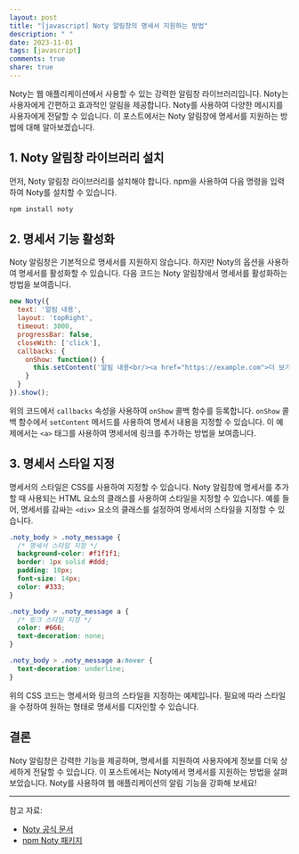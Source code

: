 ```yaml
---
layout: post
title: "[javascript] Noty 알림창의 명세서 지원하는 방법"
description: " "
date: 2023-11-01
tags: [javascript]
comments: true
share: true
---
```


Noty는 웹 애플리케이션에서 사용할 수 있는 강력한 알림창 라이브러리입니다. Noty는 사용자에게 간편하고 효과적인 알림을 제공합니다. Noty를 사용하여 다양한 메시지를 사용자에게 전달할 수 있습니다. 이 포스트에서는 Noty 알림창에 명세서를 지원하는 방법에 대해 알아보겠습니다.

## 1. Noty 알림창 라이브러리 설치

먼저, Noty 알림창 라이브러리를 설치해야 합니다. npm을 사용하여 다음 명령을 입력하여 Noty를 설치할 수 있습니다.

```javascript
npm install noty
```

## 2. 명세서 기능 활성화

Noty 알림창은 기본적으로 명세서를 지원하지 않습니다. 하지만 Noty의 옵션을 사용하여 명세서를 활성화할 수 있습니다. 다음 코드는 Noty 알림창에서 명세서를 활성화하는 방법을 보여줍니다.

```javascript
new Noty({
  text: '알림 내용',
  layout: 'topRight',
  timeout: 3000,
  progressBar: false,
  closeWith: ['click'],
  callbacks: {
    onShow: function() {
      this.setContent('알림 내용<br/><a href="https://example.com">더 보기</a>');
    }
  }
}).show();
```

위의 코드에서 `callbacks` 속성을 사용하여 `onShow` 콜백 함수를 등록합니다. `onShow` 콜백 함수에서 `setContent` 메서드를 사용하여 명세서 내용을 지정할 수 있습니다. 이 예제에서는 `<a>` 태그를 사용하여 명세서에 링크를 추가하는 방법을 보여줍니다.

## 3. 명세서 스타일 지정

명세서의 스타일은 CSS를 사용하여 지정할 수 있습니다. Noty 알림창에 명세서를 추가할 때 사용되는 HTML 요소의 클래스를 사용하여 스타일을 지정할 수 있습니다. 예를 들어, 명세서를 감싸는 `<div>` 요소의 클래스를 설정하여 명세서의 스타일을 지정할 수 있습니다.

```css
.noty_body > .noty_message {
  /* 명세서 스타일 지정 */
  background-color: #f1f1f1;
  border: 1px solid #ddd;
  padding: 10px;
  font-size: 14px;
  color: #333;
}

.noty_body > .noty_message a {
  /* 링크 스타일 지정 */
  color: #666;
  text-decoration: none;
}

.noty_body > .noty_message a:hover {
  text-decoration: underline;
}
```

위의 CSS 코드는 명세서와 링크의 스타일을 지정하는 예제입니다. 필요에 따라 스타일을 수정하여 원하는 형태로 명세서를 디자인할 수 있습니다.

## 결론

Noty 알림창은 강력한 기능을 제공하며, 명세서를 지원하여 사용자에게 정보를 더욱 상세하게 전달할 수 있습니다. 이 포스트에서는 Noty에서 명세서를 지원하는 방법을 살펴보았습니다. Noty를 사용하여 웹 애플리케이션의 알림 기능을 강화해 보세요!

---

참고 자료:
- [Noty 공식 문서](https://ned.im/noty/)
- [npm Noty 패키지](https://www.npmjs.com/package/noty)